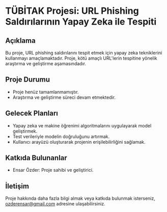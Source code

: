# TÜBİTAK Projesi: URL Phishing Saldırılarının Yapay Zeka ile Tespiti

## Açıklama
Bu proje, URL phishing saldırılarını tespit etmek için yapay zeka tekniklerini kullanmayı amaçlamaktadır. Proje, kötü amaçlı URL'lerin tespitine yönelik araştırma ve geliştirme aşamasındadır.

## Proje Durumu
- Proje henüz tamamlanmamıştır.
- Araştırma ve geliştirme süreci devam etmektedir.

## Gelecek Planları
- Yapay zeka ve makine öğrenimi algoritmalarını uygulayarak model geliştirmek.
- Test verileriyle modelin doğruluğunu artırmak.
- Kullanıcı arayüzü oluşturarak projenin erişilebilirliğini sağlamak.

## Katkıda Bulunanlar
- Ensar Özder: Proje sahibi ve geliştirici.

## İletişim
Proje hakkında daha fazla bilgi almak veya katkıda bulunmak isterseniz, ozderensar@gmail.com adresine ulaşabilirsiniz.
